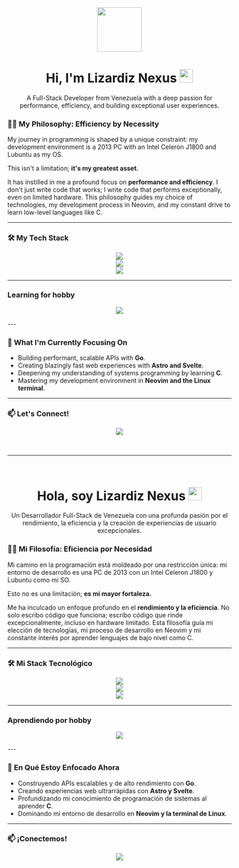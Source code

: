 <div id="header" align="center">
  <img src="https://media.giphy.com/media/M9gbBd9nbDrOTu1Mqx/giphy.gif" width="100"/>
  <h1>
    Hi, I'm Lizardiz Nexus
    <img src="https://media.giphy.com/media/hvRJCLFzcasrR4ia7z/giphy.gif" width="30px"/>
  </h1>
  <p>A Full-Stack Developer from Venezuela with a deep passion for performance, efficiency, and building exceptional user experiences.</p>
</div>

### 👨‍💻 My Philosophy: Efficiency by Necessity

My journey in programming is shaped by a unique constraint: my development environment is a 2013 PC with an Intel Celeron J1800 and Lubuntu as my OS.

This isn't a limitation; **it's my greatest asset.**

It has instilled in me a profound focus on **performance and efficiency**. I don't just write code that works; I write code that performs exceptionally, even on limited hardware. This philosophy guides my choice of technologies, my development process in Neovim, and my constant drive to learn low-level languages like C.

---

### 🛠️ My Tech Stack

<p align="center">
  <a href="https://skillicons.dev">
    <img src="https://skillicons.dev/icons?i=astro,svelte,react,html,css,js,ts" />
  </a>
  <br>
  <a href="https://skillicons.dev">
    <img src="https://skillicons.dev/icons?i=go,sqlite,mysql" />
  </a>
  <br>
  <a href="https://skillicons.dev">
    <img src="https://skillicons.dev/icons?i=linux,neovim,git" />
  </a>
</p>

---
  ### Learning for hobby
  <p align="center">
  <a href="https://skillicons.dev">
    <img src="https://skillicons.dev/icons?i=vim,c" />
  </a>
</p>
---

### 🌱 What I'm Currently Focusing On

* Building performant, scalable APIs with **Go**.
* Creating blazingly fast web experiences with **Astro and Svelte**.
* Deepening my understanding of systems programming by learning **C**.
* Mastering my development environment in **Neovim and the Linux terminal**.

---

### 📫 Let's Connect!

<p align="center">
  <a href="mailto:lizardizwebdev@gmail.com"><img src="https://img.shields.io/badge/Gmail-D14836?style=for-the-badge&logo=gmail&logoColor=white" /></a>
  </p>

<br>
<hr>
<br>

<div id="header-es" align="center">
  <h1>
    Hola, soy Lizardiz Nexus
    <img src="https://media.giphy.com/media/hvRJCLFzcasrR4ia7z/giphy.gif" width="30px"/>
  </h1>
  <p>Un Desarrollador Full-Stack de Venezuela con una profunda pasión por el rendimiento, la eficiencia y la creación de experiencias de usuario excepcionales.</p>
</div>

### 👨‍💻 Mi Filosofía: Eficiencia por Necesidad

Mi camino en la programación está moldeado por una restricción única: mi entorno de desarrollo es una PC de 2013 con un Intel Celeron J1800 y Lubuntu como mi SO.

Esto no es una limitación; **es mi mayor fortaleza.**

Me ha inculcado un enfoque profundo en el **rendimiento y la eficiencia**. No solo escribo código que funciona; escribo código que rinde excepcionalmente, incluso en hardware limitado. Esta filosofía guía mi elección de tecnologías, mi proceso de desarrollo en Neovim y mi constante interés por aprender lenguajes de bajo nivel como C.

---

### 🛠️ Mi Stack Tecnológico

<p align="center">
  <a href="https://skillicons.dev">
    <img src="https://skillicons.dev/icons?i=astro,svelte,react,html,css,js,ts" />
  </a>
  <br>
  <a href="https://skillicons.dev">
    <img src="https://skillicons.dev/icons?i=go,sqlite,mysql" />
  </a>
  <br>
  <a href="https://skillicons.dev">
    <img src="https://skillicons.dev/icons?i=linux,neovim,vim,git,c" />
  </a>
</p>

---
  ### Aprendiendo por hobby
  <p align="center">
  <a href="https://skillicons.dev">
    <img src="https://skillicons.dev/icons?i=vim,c" />
  </a>
</p>
---

### 🌱 En Qué Estoy Enfocado Ahora

* Construyendo APIs escalables y de alto rendimiento con **Go**.
* Creando experiencias web ultrarrápidas con **Astro y Svelte**.
* Profundizando mi conocimiento de programación de sistemas al aprender **C**.
* Dominando mi entorno de desarrollo en **Neovim y la terminal de Linux**.

---

### 📫 ¡Conectemos!

<p align="center">
  <a href="mailto:lizardizwebdev@gmail.com"><img src="https://img.shields.io/badge/Gmail-D14836?style=for-the-badge&logo=gmail&logoColor=white" /></a>
  </p>
